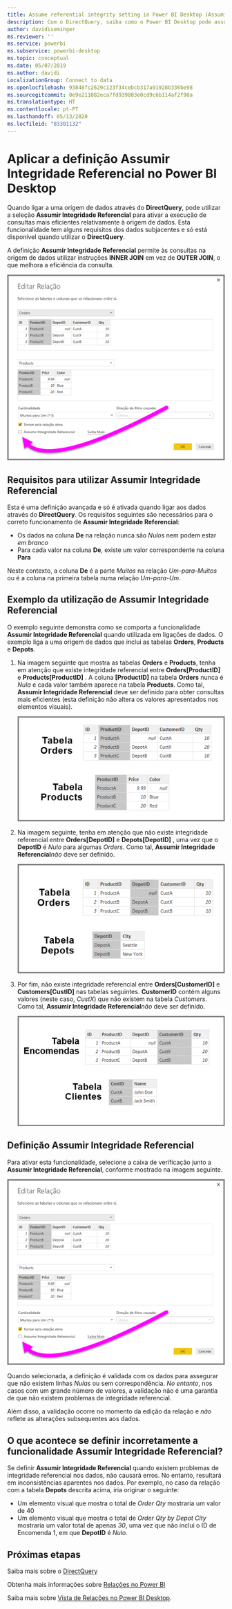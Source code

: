 ```yaml
---
title: Assume referential integrity setting in Power BI Desktop (Assumir a definição de integridade referencial no Power BI Desktop)
description: Com o DirectQuery, saiba como o Power BI Desktop pode assumir a integridade referencial
author: davidiseminger
ms.reviewer: ''
ms.service: powerbi
ms.subservice: powerbi-desktop
ms.topic: conceptual
ms.date: 05/07/2019
ms.author: davidi
LocalizationGroup: Connect to data
ms.openlocfilehash: 93848fc2629c123f34cebcb317a91928b336be98
ms.sourcegitcommit: 0e9e211082eca7fd939803e0cd9c6b114af2f90a
ms.translationtype: HT
ms.contentlocale: pt-PT
ms.lasthandoff: 05/13/2020
ms.locfileid: "83301132"
---
```

# <a name="apply-the-assume-referential-integrity-setting-in-power-bi-desktop"></a>Aplicar a definição Assumir Integridade Referencial no Power BI Desktop
Quando ligar a uma origem de dados através do **DirectQuery**, pode utilizar a seleção **Assumir Integridade Referencial** para ativar a execução de consultas mais eficientes relativamente à origem de dados. Esta funcionalidade tem alguns requisitos dos dados subjacentes e só está disponível quando utilizar o **DirectQuery**.

A definição **Assumir Integridade Referencial** permite às consultas na origem de dados utilizar instruções **INNER JOIN** em vez de **OUTER JOIN**, o que melhora a eficiência da consulta.

![](media/desktop-assume-referential-integrity/assume-referential-integrity_1.png)

## <a name="requirements-for-using-assume-referential-integrity"></a>Requisitos para utilizar Assumir Integridade Referencial
Esta é uma definição avançada e só é ativada quando ligar aos dados através do **DirectQuery**. Os requisitos seguintes são necessários para o correto funcionamento de **Assumir Integridade Referencial**:

* Os dados na coluna **De** na relação nunca são *Nulos* nem podem estar *em branco*
* Para cada valor na coluna **De**, existe um valor correspondente na coluna **Para**

Neste contexto, a coluna **De** é a parte *Muitos* na relação *Um-para-Muitos* ou é a coluna na primeira tabela numa relação *Um-para-Um*.

## <a name="example-of-using-assume-referential-integrity"></a>Exemplo da utilização de Assumir Integridade Referencial
O exemplo seguinte demonstra como se comporta a funcionalidade **Assumir Integridade Referencial** quando utilizada em ligações de dados. O exemplo liga a uma origem de dados que inclui as tabelas **Orders**, **Products** e **Depots**.

1. Na imagem seguinte que mostra as tabelas **Orders** e **Products**, tenha em atenção que existe integridade referencial entre **Orders[ProductID]** e **Products[ProductID]** . A coluna **[ProductID]** na tabela **Orders** nunca é *Nula* e cada valor também aparece na tabela **Products**. Como tal, **Assumir Integridade Referencial** deve ser definido para obter consultas mais eficientes (esta definição não altera os valores apresentados nos elementos visuais).
   
   ![](media/desktop-assume-referential-integrity/assume-referential-integrity_2.png)
2. Na imagem seguinte, tenha em atenção que não existe integridade referencial entre **Orders[DepotID]** e **Depots[DepotID]** , uma vez que o **DepotID** é *Nulo* para algumas *Orders*. Como tal, **Assumir Integridade Referencial***não* deve ser definido.
   
   ![](media/desktop-assume-referential-integrity/assume-referential-integrity_3.png)
3. Por fim, não existe integridade referencial entre **Orders[CustomerID]** e **Customers[CustID]** nas tabelas seguintes. **CustomerID** contém alguns valores (neste caso, *CustX*) que não existem na tabela *Customers*. Como tal, **Assumir Integridade Referencial***não* deve ser definido.
   
   ![](media/desktop-assume-referential-integrity/assume-referential-integrity_4.png)

## <a name="setting-assume-referential-integrity"></a>Definição Assumir Integridade Referencial
Para ativar esta funcionalidade, selecione a caixa de verificação junto a **Assumir Integridade Referencial**, conforme mostrado na imagem seguinte.

![](media/desktop-assume-referential-integrity/assume-referential-integrity_1.png)

Quando selecionada, a definição é validada com os dados para assegurar que não existem linhas *Nulas* ou sem correspondência. *No entanto*, nos casos com um grande número de valores, a validação não é uma garantia de que não existem problemas de integridade referencial.

Além disso, a validação ocorre no momento da edição da relação e *não* reflete as alterações subsequentes aos dados.

## <a name="what-happens-if-you-incorrectly-set-assume-referential-integrity"></a>O que acontece se definir incorretamente a funcionalidade Assumir Integridade Referencial?
Se definir **Assumir Integridade Referencial** quando existem problemas de integridade referencial nos dados, não causará erros. No entanto, resultará em inconsistências aparentes nos dados. Por exemplo, no caso da relação com a tabela **Depots** descrita acima, iria originar o seguinte:

* Um elemento visual que mostra o total de *Order Qty* mostraria um valor de 40
* Um elemento visual que mostra o total de *Order Qty by Depot City* mostraria um valor total de apenas *30*, uma vez que não inclui o ID de Encomenda 1, em que **DepotID** é *Nulo*.

## <a name="next-steps"></a>Próximas etapas
Saiba mais sobre o [DirectQuery](desktop-use-directquery.md)

Obtenha mais informações sobre [Relações no Power BI](../transform-model/desktop-create-and-manage-relationships.md)

Saiba mais sobre [Vista de Relações no Power BI Desktop](../transform-model/desktop-relationship-view.md).
